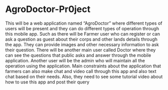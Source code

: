 # AgroDoctor-Pr0ject

This will be a web application named “AgroDoctor” where different types of users will be present and they can do different types of operation through this mobile app. Such as there will be Farmer user who can register or can ask a question as guest about their corps and other lands details through the app. They can provide images and other necessary information to ask their question. There will be another main user called Doctor where they can see the questions that public asks and answer through the mobile application. Another user will be the admin who will maintain all the operation using the application. Main constraints about the application that farmers can also make chat and video call through this app and also text chat based on their needs. Also, they need to see some tutorial video about how to use this app and post their query
